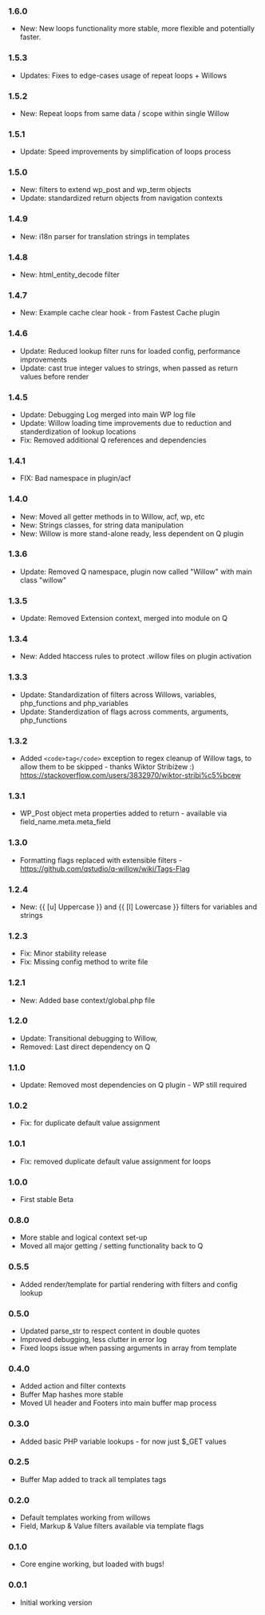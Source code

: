 ### 1.6.0 ###

* New: New loops functionality more stable, more flexible and potentially faster.

### 1.5.3 ###

* Updates: Fixes to edge-cases usage of repeat loops + Willows

### 1.5.2 ###

* New: Repeat loops from same data / scope within single Willow

### 1.5.1 ###

* Update: Speed improvements by simplification of loops process

### 1.5.0 ###

* New: filters to extend wp_post and wp_term objects
* Update: standardized return objects from navigation contexts

### 1.4.9 ###

* New: i18n parser for translation strings in templates

### 1.4.8 ###

* New: html_entity_decode filter

### 1.4.7 ###

* New: Example cache clear hook - from Fastest Cache plugin

### 1.4.6 ###

* Update: Reduced lookup filter runs for loaded config, performance improvements
* Update: cast true integer values to strings, when passed as return values before render

### 1.4.5 ###

* Update: Debugging Log merged into main WP log file
* Update: Willow loading time improvements due to reduction and standerdization of lookup locations
* Fix: Removed additional Q references and dependencies

### 1.4.1 ###

* FIX: Bad namespace in plugin/acf

### 1.4.0 ###

* New: Moved all getter methods in to Willow, acf, wp, etc
* New: Strings classes, for string data manipulation
* New: Willow is more stand-alone ready, less dependent on Q plugin

### 1.3.6 ###

* Update: Removed Q namespace, plugin now called "Willow" with main class "willow"

### 1.3.5 ###

* Update: Removed Extension context, merged into module on Q

### 1.3.4 ###

* New: Added htaccess rules to protect .willow files on plugin activation

### 1.3.3 ###

* Update: Standardization of filters across Willows, variables, php_functions and php_variables
* Update: Standerdization of flags across comments, arguments, php_functions

### 1.3.2 ###

* Added `<code>tag</code>` exception to regex cleanup of Willow tags, to allow them to be skipped - thanks Wiktor Stribiżew :) https://stackoverflow.com/users/3832970/wiktor-stribi%c5%bcew

### 1.3.1 ###

* WP_Post object meta properties added to return - available via field_name.meta.meta_field

### 1.3.0 ###

* Formatting flags replaced with extensible filters - https://github.com/qstudio/q-willow/wiki/Tags-Flag

### 1.2.4 ###

* New: {{ [u] Uppercase }} and {{ [l] Lowercase }} filters for variables and strings

### 1.2.3 ###

* Fix: Minor stability release
* Fix: Missing config method to write file 

### 1.2.1 ###

* New: Added base context/global.php file

### 1.2.0 ###

* Update: Transitional debugging to Willow, 
* Removed: Last direct dependency on Q

### 1.1.0 ###

* Update: Removed most dependencies on Q plugin - WP still required

### 1.0.2 ###

* Fix: for duplicate default value assignment

### 1.0.1 ###

* Fix: removed duplicate default value assignment for loops

### 1.0.0 ###

* First stable Beta

### 0.8.0 ###

* More stable and logical context set-up
* Moved all major getting / setting functionality back to Q

### 0.5.5 ###

* Added render/template for partial rendering with filters and config lookup

### 0.5.0 ###

* Updated parse_str to respect content in double quotes
* Improved debugging, less clutter in error log
* Fixed loops issue when passing arguments in array from template

### 0.4.0 ###

* Added action and filter contexts
* Buffer Map hashes more stable
* Moved UI header and Footers into main buffer map process

### 0.3.0 ###

* Added basic PHP variable lookups - for now just $_GET values

### 0.2.5 ###

* Buffer Map added to track all templates tags

### 0.2.0 ###

* Default templates working from willows
* Field, Markup & Value filters available via template flags

### 0.1.0 ###

* Core engine working, but loaded with bugs!

### 0.0.1 ###

* Initial working version
